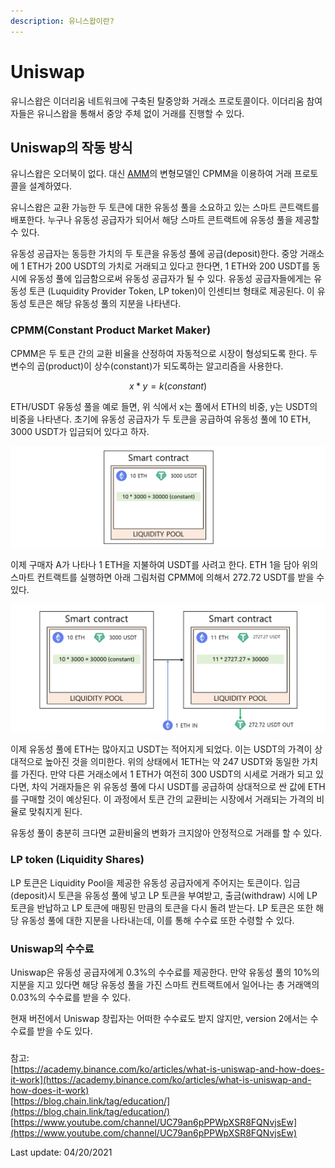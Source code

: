 ```yaml
---
description: 유니스왑이란?
---
```


# Uniswap

유니스왑은 이더리움 네트워크에 구축된 탈중앙화 거래소 프로토콜이다. 이더리움 참여자들은 유니스왑을 통해서 중앙 주체 없이 거래를 진행할 수 있다.

## Uniswap의 작동 방식

유니스왑은 오더북이 없다. 대신 [AMM](dex.md#automatic-market-maker-amm)의 변형모델인 CPMM을 이용하여 거래 프로토콜을 설계하였다.

유니스왑은 교환 가능한 두 토큰에 대한 유동성 풀을 소요하고 있는 스마트 콘트랙트를 배포한다. 누구나 유동성 공급자가 되어서 해당 스마트 콘트랙트에 유동성 풀을 제공할 수 있다. 

유동성 공급자는 동등한 가치의 두 토큰을 유동성 풀에 공급\(deposit\)한다. 중앙 거래소에 1 ETH가 200 USDT의 가치로 거래되고 있다고 한다면, 1 ETH와 200 USDT를 동시에 유동성 풀에 입금함으로써 유동성 공급자가 될 수 있다. 유동성 공급자들에게는 유동성 토큰 \(Luquidity Provider Token, LP token\)이 인센티브 형태로 제공된다. 이 유동성 토큰은 해당 유동성 풀의 지분을 나타낸다.

### CPMM\(Constant Product Market Maker\)

CPMM은 두 토큰 간의 교환 비율을 산정하여 자동적으로 시장이 형성되도록 한다. 두 변수의 곱\(product\)이 상수\(constant\)가 되도록하는 알고리즘을 사용한다.

$$
x * y = k (constant)
$$

ETH/USDT 유동성 풀을 예로 들면, 위 식에서 x는 풀에서 ETH의 비중, y는 USDT의 비중을 나타낸다. 초기에 유동성 공급자가 두 토큰을 공급하여 유동성 풀에 10 ETH, 3000 USDT가 입금되어 있다고 하자.

![&#xCD08;&#xAE30; &#xC0C1;&#xD0DC;](../.gitbook/assets/image%20%2828%29.png)

이제 구매자 A가 나타나 1 ETH을 지불하여 USDT를 사려고 한다. ETH 1을 담아 위의 스마트 컨트랙트를 실행하면 아래 그림처럼 CPMM에 의해서 272.72 USDT를 받을 수 있다.

![](../.gitbook/assets/image%20%2829%29.png)

이제 유동성 풀에 ETH는 많아지고 USDT는 적어지게 되었다. 이는 USDT의 가격이 상대적으로 높아진 것을 의미한다. 위의 상태에서 1ETH는 약 247 USDT와 동일한 가치를 가진다. 만약 다른 거래소에서 1 ETH가 여전히 300 USDT의 시세로 거래가 되고 있다면, 차익 거래자들은 위 유동성 풀에 다시 USDT를 공급하여 상대적으로 싼 값에 ETH를 구매할 것이 예상된다. 이 과정에서 토큰 간의 교환비는 시장에서 거래되는 가격의 비율로 맞춰지게 된다.

유동성 풀이 충분히 크다면 교환비율의 변화가 크지않아 안정적으로 거래를 할 수 있다.

### LP token \(Liquidity Shares\)

LP 토큰은 Liquidity Pool을 제공한 유동성 공급자에게 주어지는 토큰이다. 입금\(deposit\)시 토큰을 유동성 풀에 넣고 LP 토큰을 부여받고, 출금\(withdraw\) 시에 LP 토큰을 반납하고 LP 토큰에 매핑된 만큼의 토큰을 다시 돌려 받는다. LP 토큰은 또한 해당 유동성 풀에 대한 지분을 나타내는데, 이를 통해 수수료 또한 수령할 수 있다.

### Uniswap의 수수료 

Uniswap은 유동성 공급자에게 0.3%의 수수료를 제공한다. 만약 유동성 풀의 10%의 지분을 지고 있다면 해당 유동성 풀을 가진 스마트 컨트랙트에서 일어나는 총 거래액의 0.03%의 수수료를 받을 수 있다. 

현재 버전에서 Uniswap 창립자는 어떠한 수수료도 받지 않지만, version 2에서는 수수료를 받을 수도 있다.

### 







참고:   
[https://academy.binance.com/ko/articles/what-is-uniswap-and-how-does-it-work](https://academy.binance.com/ko/articles/what-is-uniswap-and-how-does-it-work)  
[https://blog.chain.link/tag/education/](https://blog.chain.link/tag/education/)  
[https://www.youtube.com/channel/UC79an6pPPWpXSR8FQNvjsEw](https://www.youtube.com/channel/UC79an6pPPWpXSR8FQNvjsEw)

Last update: 04/20/2021

